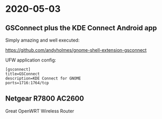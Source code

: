 # 2020-05-03

## GSConnect plus the KDE Connect Android app

Simply amazing and well executed:

https://github.com/andyholmes/gnome-shell-extension-gsconnect

UFW application config:

```init
[gsconnect]
title=GSConnect
description=KDE Connect for GNOME
ports=1716:1764/tcp
```

## Netgear R7800 AC2600

Great OpenWRT Wireless Router
